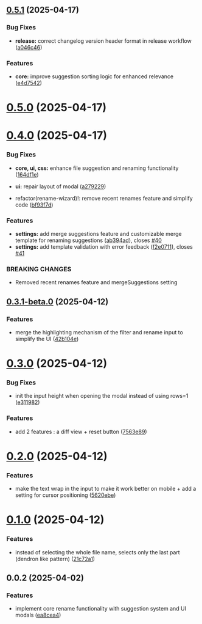 ## [0.5.1](https://github.com/jeansordes/rename-wizard/compare/0.4.0...0.5.1) (2025-04-17)


### Bug Fixes

* **release:** correct changelog version header format in release workflow ([a046c46](https://github.com/jeansordes/rename-wizard/commit/a046c46142a374eff0c31685f3ca4c364c7c0143))


### Features

* **core:** improve suggestion sorting logic for enhanced relevance ([e4d7542](https://github.com/jeansordes/rename-wizard/commit/e4d75428c4e21bb1ad97ed39c1d58079988c7eea))



# [0.5.0](https://github.com/jeansordes/rename-wizard/compare/0.4.0...0.5.0) (2025-04-17)



# [0.4.0](https://github.com/jeansordes/rename-wizard/compare/0.3.1-beta.0...0.4.0) (2025-04-17)


### Bug Fixes

* **core, ui, css:** enhance file suggestion and renaming functionality ([164df1e](https://github.com/jeansordes/rename-wizard/commit/164df1e756a8a174c87bc3da3888b323508bcf13))
* **ui:** repair layout of modal ([a279229](https://github.com/jeansordes/rename-wizard/commit/a2792294578b99f752571f427ac23f1dd39658d9))


* refactor(rename-wizard)!: remove recent renames feature and simplify code ([bf93f7d](https://github.com/jeansordes/rename-wizard/commit/bf93f7d90af57d703d1b64348e5e87d1d3ab34dc))


### Features

* **settings:** add merge suggestions feature and customizable merge template for renaming suggestions ([ab394ad](https://github.com/jeansordes/rename-wizard/commit/ab394ad825e782b96fcf44010572a1af05299fbe)), closes [#40](https://github.com/jeansordes/rename-wizard/issues/40)
* **settings:** add template validation with error feedback ([f2e0711](https://github.com/jeansordes/rename-wizard/commit/f2e07115a900d5806441fa1abd7a9bb7c08329bc)), closes [#41](https://github.com/jeansordes/rename-wizard/issues/41)


### BREAKING CHANGES

* Removed recent renames feature and mergeSuggestions setting



## [0.3.1-beta.0](https://github.com/jeansordes/rename-wizard/compare/0.3.0...0.3.1-beta.0) (2025-04-12)


### Features

* merge the highlighting mechanism of the filter and rename input to simplify the UI ([42b104e](https://github.com/jeansordes/rename-wizard/commit/42b104e042f0a7d1038c0082f7062ae0860e7980))



# [0.3.0](https://github.com/jeansordes/rename-wizard/compare/0.2.0...0.3.0) (2025-04-12)


### Bug Fixes

* init the input height when opening the modal instead of using rows=1 ([e311982](https://github.com/jeansordes/rename-wizard/commit/e3119824ff8eadf1378e699f44c06f6b8eb33533))


### Features

* add 2 features : a diff view + reset button ([7563e89](https://github.com/jeansordes/rename-wizard/commit/7563e89f5a9d6ca9513cab5f9142e440cfbeddb2))



# [0.2.0](https://github.com/jeansordes/rename-wizard/compare/0.1.0...0.2.0) (2025-04-12)


### Features

* make the text wrap in the input to make it work better on mobile + add a setting for cursor positioning ([5620ebe](https://github.com/jeansordes/rename-wizard/commit/5620ebe1c4c40388cf5ab0941a5be0d37ab5913f))



# [0.1.0](https://github.com/jeansordes/rename-wizard/compare/0.0.2...0.1.0) (2025-04-12)


### Features

* instead of selecting the whole file name, selects only the last part (dendron like pattern) ([21c72a1](https://github.com/jeansordes/rename-wizard/commit/21c72a12964707a023a9a01e05ea81c2aa6c6bcc))



## 0.0.2 (2025-04-02)


### Features

* implement core rename functionality with suggestion system and UI modals ([ea8cea4](https://github.com/jeansordes/rename-wizard/commit/ea8cea47c603484841e7c9b7e35f95eb9a125103))



